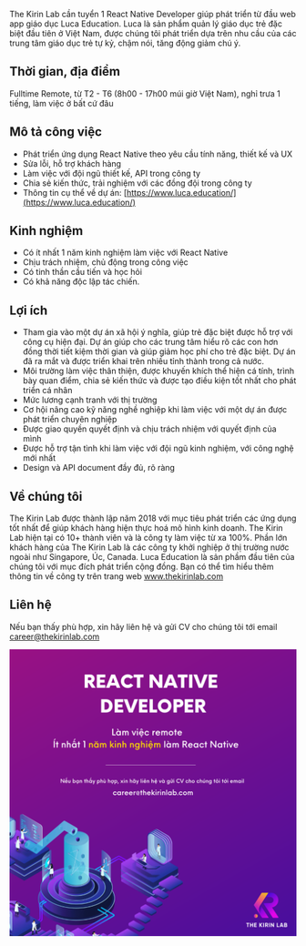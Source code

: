 The Kirin Lab cần tuyển 1 React Native Developer giúp phát triển từ đầu web app giáo dục Luca Education. Luca là sản phẩm quản lý giáo dục trẻ đặc biệt đầu tiên ở Việt Nam, được chúng tôi phát triển dựa trên nhu cầu của các trung tâm giáo dục trẻ tự kỷ, chậm nói, tăng động giảm chú ý.

## Thời gian, địa điểm
Fulltime Remote, từ T2 - T6 (8h00 - 17h00 múi giờ Việt Nam), nghỉ trưa 1 tiếng, làm việc ở bất cứ đâu

## Mô tả công việc
* Phát triển ứng dụng React Native theo yêu cầu tính năng, thiết kế và UX
* Sửa lỗi, hỗ trợ khách hàng
* Làm việc với đội ngũ thiết kế, API trong công ty
* Chia sẻ kiến thức, trải nghiệm với các đồng đội trong công ty
* Thông tin cụ thể về dự án: [https://www.luca.education/](https://www.luca.education/)

## Kinh nghiệm
* Có ít nhất 1 năm kinh nghiệm làm việc với React Native
* Chịu trách nhiệm, chủ động trong công việc
* Có tinh thần cầu tiến và học hỏi
* Có khả năng độc lập tác chiến.

## Lợi ích
* Tham gia vào một dự án xã hội ý nghĩa, giúp trẻ đặc biệt được hỗ trợ với công cụ hiện đại. Dự án giúp cho các trung tâm hiểu rõ các con hơn đồng thời tiết kiệm thời gian và giúp giảm học phí cho trẻ đặc biệt. Dự án đã ra mắt và được triển khai trên nhiều tỉnh thành trong cả nước.
* Môi trường làm việc thân thiện, được khuyến khích thể hiện cá tính, trình bày quan điểm, chia sẻ kiến thức và được tạo điều kiện tốt nhất cho phát triển cá nhân
* Mức lương cạnh tranh với thị trường
* Cơ hội nâng cao kỹ năng nghề nghiệp khi làm việc với một dự án được phát triển chuyên nghiệp
* Được giao quyền quyết định và chịu trách nhiệm với quyết định của mình
* Được hỗ trợ tận tình khi làm việc với đội ngũ kinh nghiệm, với công nghệ mới nhất
* Design và API document đầy đủ, rõ ràng


## Về chúng tôi
The Kirin Lab được thành lập năm 2018 với mục tiêu phát triển các ứng dụng tốt nhất để giúp khách hàng hiện thực hoá mô hình kinh doanh. The Kirin Lab hiện tại có 10+ thành viên và là công ty làm việc từ xa 100%. Phần lớn khách hàng của The Kirin Lab là các công ty khởi nghiệp ở thị trường nước ngoài như Singapore, Úc, Canada. Luca Education là sản phầm đầu tiên của chúng tôi với mục đích phát triển cộng đồng. Bạn có thể tìm hiểu thêm thông tin về công ty trên trang web www.thekirinlab.com

## Liên hệ
Nếu bạn thấy phù hợp, xin hãy liên hệ và gửi CV cho chúng tôi tới email career@thekirinlab.com

![Job Poster](/images/react_native.png)

